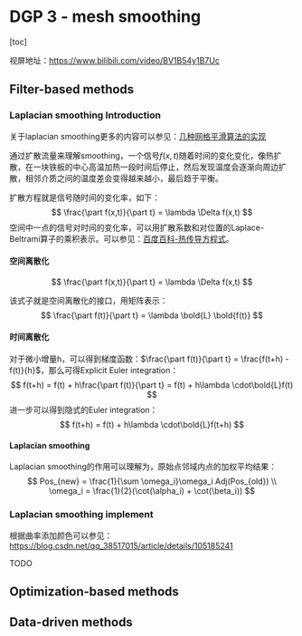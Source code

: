 # DGP 3 - mesh smoothing

[toc]

视屏地址：https://www.bilibili.com/video/BV1B54y1B7Uc

## Filter-based methods

### Laplacian smoothing Introduction

关于laplacian smoothing更多的内容可以参见：[几种网格平滑算法的实现](https://www.cnblogs.com/chnhideyoshi/p/MeshSmoothing.html)

通过扩散流量来理解smoothing，一个信号$f(x,t)$随着时间的变化变化，像热扩散，在一块铁板的中心高温加热一段时间后停止，然后发现温度会逐渐向周边扩散，相邻介质之间的温度差会变得越来越小，最后趋于平衡。

扩散方程就是信号随时间的变化率，如下：
$$
\frac{\part f(x,t)}{\part t} = \lambda \Delta f(x,t)
$$
空间中一点的信号对时间的变化率，可以用扩散系数和对位置的Laplace-Beltrami算子的乘积表示。可以参见：[百度百科-热传导方程式](https://baike.baidu.com/item/%E7%83%AD%E4%BC%A0%E5%AF%BC%E6%96%B9%E7%A8%8B%E5%BC%8F)。

#### 空间离散化

$$
\frac{\part f(x,t)}{\part t} = \lambda \Delta f(x,t)
$$

该式子就是空间离散化的接口，用矩阵表示：
$$
\frac{\part f(t)}{\part t} = \lambda \bold{L} \bold{f(t)}
$$

#### 时间离散化

对于微小增量h，可以得到梯度函数：$\frac{\part f(t)}{\part t} = \frac{f(t+h) - f(t)}{h}$，那么可得Explicit Euler integration：
$$
f(t+h) = f(t) + h\frac{\part f(t)}{\part t} = f(t) + h\lambda \cdot\bold{L}f(t)
$$
进一步可以得到隐式的Euler integration：
$$
f(t+h) = f(t) + h\lambda \cdot\bold{L}f(t+h)
$$

#### Laplacian smoothing

Laplacian smoothing的作用可以理解为，原始点邻域内点的加权平均结果：
$$
Pos_{new} = \frac{1}{\sum \omega_i}\omega_i Adj(Pos_{old}) \\
\omega_i = \frac{1}{2}(\cot(\alpha_i) + \cot(\beta_i))
$$

### Laplacian smoothing implement

根据曲率添加颜色可以参见：https://blog.csdn.net/qq_38517015/article/details/105185241

TODO

## Optimization-based methods

## Data-driven methods